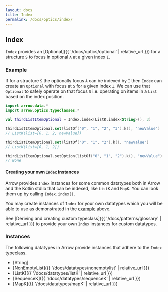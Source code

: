 ```yaml
---
layout: docs
title: Index
permalink: /docs/optics/index/
---
```


## Index

`Index` provides an [Optional]({{ '/docs/optics/optional' | relative_url }}) for a structure `S` to focus in optional `A` at a given index `I`.

### Example

If for a structure `S` the optionally focus `A` can be indexed by `I` then `Index` can create an `Optional` with focus at `S` for a given index `I`.
We can use that `Optional` to safely operate on that focus `S` i.e. operating on items in a `List` based on the index position.

```kotlin
import arrow.data.*
import arrow.optics.typeclasses.*

val thirdListItemOptional = Index.index(ListK.index<String>(), 3)

thirdListItemOptional.set(listOf("0", "1", "2", "3").k(), "newValue")
// ListK(list=[0, 1, 2, newValue])
```
```kotlin
thirdListItemOptional.set(listOf("0", "1", "2").k(), "newValue")
// ListK(list=[0, 1, 2])
```
```kotlin
thirdListItemOptional.setOption(listOf("0", "1", "2").k(), "newValue")
// None
```

#### Creating your own `Index` instances

Arrow provides `Index` instances for some common datatypes both in Arrow and the Kotlin stdlib that can be indexed, like `ListK` and `MapK`.
You can look them up by calling `Index.index()`.

You may create instances of `Index` for your own datatypes which you will be able to use as demonstrated in the [example](#example) above.

See [Deriving and creating custom typeclass]({{ '/docs/patterns/glossary' | relative_url }}) to provide your own `Index` instances for custom datatypes.

### Instances

The following datatypes in Arrow provide instances that adhere to the `Index` typeclass.

- [String]
- [NonEmptyList]({{ '/docs/datatypes/nonemptylist' | relative_url }})
- [ListK]({{ '/docs/datatypes/listK' | relative_url }})
- [SequenceK]({{ '/docs/datatypes/sequenceK' | relative_url }})
- [MapK]({{ '/docs/datatypes/mapK' | relative_url }})
